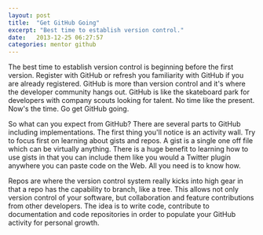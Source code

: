 ```yaml
---
layout: post
title:  "Get GitHub Going"
excerpt: "Best time to establish version control."
date:   2013-12-25 06:27:57
categories: mentor github
---
```


The best time to establish version control is beginning before the first version. Register with GitHub or refresh you familiarity with GitHub if you are already registered. GitHub is more than version control and it's where the developer community hangs out. GitHub is like the skateboard park for developers with company scouts looking for talent. No time like the present. Now's the time. Go get GitHub going.

So what can you expect from GitHub? There are several parts to GitHub including implementations. The first thing you'll notice is an activity wall. Try to focus first on learning about gists and repos. A gist is a single one off file which can be virtually anything. There is a huge benefit to learning how to use gists in that you can include them like you would a Twitter plugin anywhere you can paste code on the Web. All you need is to know how.

<script src="https://gist.github.com/AirDisa/8124295.js"></script>

Repos are where the version control system really kicks into high gear in that a repo has the capability to branch, like a tree. This allows not only version control of your software, but collaboration and feature contributions from other developers. The idea is to write code, contribute to documentation and code repositories in order to populate your GitHub activity for personal growth. 


